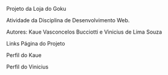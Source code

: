 Projeto da Loja do Goku

Atividade da Disciplina de Desenvolvimento Web.

Autores: Kaue Vasconcelos Bucciotti e Vinicius de Lima Souza

Links
Página do Projeto

Perfil do Kaue

Perfil do Vinicius
